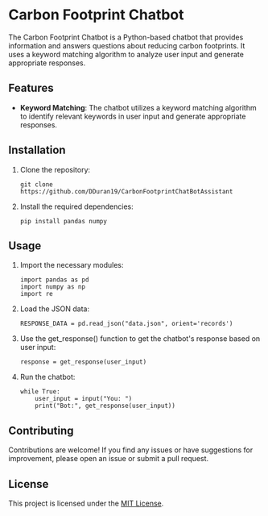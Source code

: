 # Carbon Footprint Chatbot

The Carbon Footprint Chatbot is a Python-based chatbot that provides information and answers questions about reducing carbon footprints. It uses a keyword matching algorithm to analyze user input and generate appropriate responses.

## Features

- **Keyword Matching**: The chatbot utilizes a keyword matching algorithm to identify relevant keywords in user input and generate appropriate responses.

## Installation

1. Clone the repository:

    ```git clone https://github.com/DDuran19/CarbonFootprintChatBotAssistant```
2. Install the required dependencies:

    ```pip install pandas numpy```

## Usage

1. Import the necessary modules:

    ```
    import pandas as pd
    import numpy as np
    import re
    ```
2. Load the JSON data:
    ```
    RESPONSE_DATA = pd.read_json("data.json", orient='records')
    ```
3. Use the get_response() function to get the chatbot's response based on user input:
    ```
    response = get_response(user_input)
    ```
4. Run the chatbot:
    ```
    while True:
        user_input = input("You: ")
        print("Bot:", get_response(user_input))
    ```
## Contributing
Contributions are welcome! If you find any issues or have suggestions for improvement, please open an issue or submit a pull request.

## License
This project is licensed under the [MIT License](/LICENSE).

